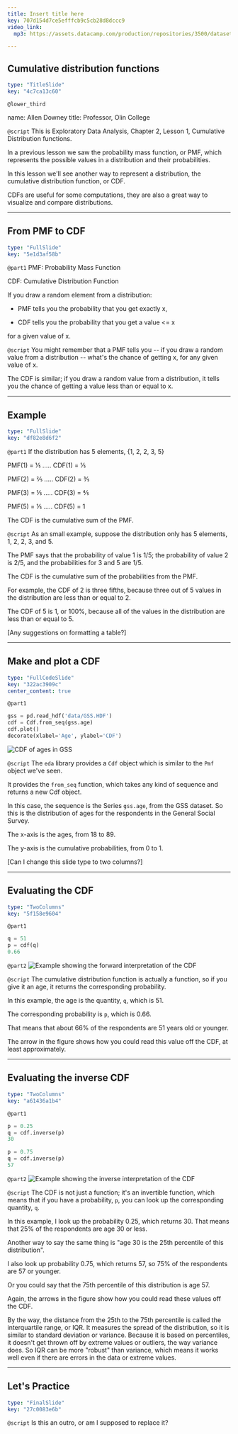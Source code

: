 ```yaml
---
title: Insert title here
key: 707d154d7ce5efffcb9c5cb28d8dccc9
video_link:
  mp3: https://assets.datacamp.com/production/repositories/3500/datasets/8727809de97ca5053f26d423ca2602cd57eba36d/2018-09-04-11:51:07.mp3

---
```

## Cumulative distribution functions

```yaml
type: "TitleSlide"
key: "4c7ca13c60"
```

`@lower_third`

name: Allen Downey
title: Professor, Olin College


`@script`
This is Exploratory Data Analysis, Chapter 2, Lesson 1, Cumulative Distribution functions.

In a previous lesson we saw the probability mass function, or PMF, which represents the possible values in a distribution and their probabilities.

In this lesson we'll see another way to represent a distribution, the cumulative distribution function, or CDF.

CDFs are useful for some computations, they are also a great way to visualize and compare distributions.


---
## From PMF to CDF

```yaml
type: "FullSlide"
key: "5e1d3af58b"
```

`@part1`
PMF: Probability Mass Function

CDF: Cumulative Distribution Function

If you draw a random element from a distribution:

* PMF tells you the probability that you get exactly x,

* CDF tells you the probability that you get a value <= x

for a given value of x.


`@script`
You might remember that a PMF tells you -- if you draw a random value from a distribution -- what's the chance of getting x, for any given value of x.

The CDF is similar; if you draw a random value from a distribution, it tells you the chance of getting a value less than or equal to x.


---
## Example

```yaml
type: "FullSlide"
key: "df82e8d6f2"
```

`@part1`
If the distribution has 5 elements, {1, 2, 2, 3, 5}

PMF(1) = ⅕  .....  CDF(1) = ⅕

PMF(2) = ⅖   .....   CDF(2) = ⅗ 

PMF(3) = ⅕   .....    CDF(3) = ⅘

PMF(5) = ⅕  .....    CDF(5) = 1

The CDF is the cumulative sum of the PMF.


`@script`
As an small example, suppose the distribution only has 5 elements, 1, 2, 2, 3, and 5.

The PMF says that the probability of value 1 is 1/5; the probability of value 2 is 2/5, and the probabilities for 3 and 5 are 1/5.

The CDF is the cumulative sum of the probabilities from the PMF.

For example, the CDF of 2 is three fifths, because three out of 5 values in the distribution are less than or equal to 2.

The CDF of 5 is 1, or 100%, because all of the values in the distribution are less than or equal to 5.

[Any suggestions on formatting a table?]


---
## Make and plot a CDF

```yaml
type: "FullCodeSlide"
key: "322ac3909c"
center_content: true
```

`@part1`
```python
gss = pd.read_hdf('data/GSS.HDF')
cdf = Cdf.from_seq(gss.age)
cdf.plot()
decorate(xlabel='Age', ylabel='CDF')
```
![CDF of ages in GSS](https://assets.datacamp.com/production/repositories/3500/datasets/1ef32a8450fd93a8069f1aca0c4fd692bda76369/chap2lesson1fig1.png)


`@script`
The `eda` library provides a `Cdf` object which is similar to the `Pmf` object we've seen.

It provides the `from_seq` function, which takes any kind of sequence and returns a new Cdf object.

In this case, the sequence is the Series `gss.age`, from the GSS dataset.  So this is the distribution of ages for the respondents in the General Social Survey.

The x-axis is the ages, from 18 to 89.

The y-axis is the cumulative probabilities, from 0 to 1.

[Can I change this slide type to two columns?]


---
## Evaluating the CDF

```yaml
type: "TwoColumns"
key: "5f158e9604"
```

`@part1`
```python
q = 51
p = cdf(q)
0.66
```


`@part2`
![Example showing the forward interpretation of the CDF](https://assets.datacamp.com/production/repositories/3500/datasets/6e80f6a33fcd8f2bac27bbdec07f5e7158ab19ea/chap2lesson1fig2.png)


`@script`
The cumulative distribution function is actually a function, so if you give it an age, it returns the corresponding probability.

In this example, the age is the quantity, `q`, which is 51.

The corresponding probability is `p`, which is 0.66.

That means that about 66% of the respondents are 51 years old or younger.

The arrow in the figure shows how you could read this value off the CDF, at least approximately.


---
## Evaluating the inverse CDF

```yaml
type: "TwoColumns"
key: "a61436a1b4"
```

`@part1`
```python
p = 0.25
q = cdf.inverse(p)
30

p = 0.75
q = cdf.inverse(p)
57
```


`@part2`
![Example showing the inverse interpretation of the CDF](https://assets.datacamp.com/production/repositories/3500/datasets/19d39541bddf4848c836f797a51c634353e1959c/chap2lesson1fig3.png)


`@script`
The CDF is not just a function; it's an invertible function, which means that if you have a probability, `p`, you can look up the corresponding quantity, `q`.

In this example, I look up the probability 0.25, which returns 30.  That means that 25% of the respondents are age 30 or less.

Another way to say the same thing is "age 30 is the 25th percentile of this distribution".

I also look up probability 0.75, which returns 57, so 75% of the respondents are 57 or younger.

Or you could say that the 75th percentile of this distribution is age 57.

Again, the arrows in the figure show how you could read these values off the CDF.

By the way, the distance from the 25th to the 75th percentile is called the interquartile range, or IQR.  It measures the spread of the distribution, so it is similar to standard deviation or variance.  Because it is based on percentiles, it doesn't get thrown off by extreme values or outliers, the way variance does.  So IQR can be more "robust" than variance, which means it works well even if there are errors in the data or extreme values.


---
## Let's Practice

```yaml
type: "FinalSlide"
key: "27c0083e6b"
```

`@script`
Is this an outro, or am I supposed to replace it?

